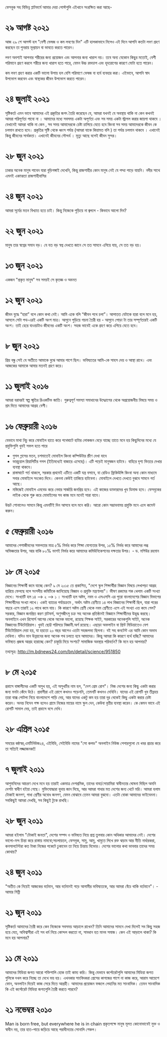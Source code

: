 ফেসবুক সহ বিভিন্ন প্লাটফর্মে আমার দেয়া পোস্টগুলি এইখানে সংরক্ষিত করা আছে-

# ২৯ আগষ্ট ২০২১
আজ ২৯ শে আগস্ট হল "বেশী ভেষজ ও কম লবণের দিন"
এটি হালকাভাবে নিলেও এই দিনে আপনি কতটা লবণ গ্রহণ করছেন তা পুনরায় মূল্যায়ন বা ভাবতে করতে পারেন। 

লবণ অবশ্যই আপনার শরীরের জন্য প্রয়োজন এবং আপনার জন্য খারাপ নয়। তবে অন্য যেকোন কিছুর মতোই, বেশী পরিমানে গ্রহণ করলে শরীরে জন্য খারাপ হতে পারে, যেমন উচ্চ রক্তচাপ এবং হৃদরোগের কারণে মোটা হতে পারেন। 

কম লবণ গ্রহণ করার একটি ভালো উপায় হল বেশি পরিমাণে ভেষজ বা হার্ব ব্যবহার করা। এইভাবে, আপনি স্বাদ উপভোগ করবেন এবং স্বাস্থ্যকর জীবন উপভোগ করতে পারেন। 

# ২৪ জুলাই ২০২১
সৃষ্টিকর্তা এমন ভাবে আমাদের এই প্রকৃতির জগৎ তৈরি করেছেন যে, আমরা যখনই যে অবস্থায় থাকি না কেন কখনই আমরা পরিপূর্ণতা পাবো না । আমাদের মধ্যে সবসময় একটা অপূর্ণতা এবং সব সময় একটা স্ট্রাগল করার জায়গা থাকবে । যেখানেই আমরা থাকি না কেন , সব সময় আমাদেরকে চেষ্টা চালিয়ে যেতে হবে কিংবা সব সময় আমাদেরকে জীবন কে চলমান রাখতে হবে। প্রকৃতির সৃষ্টি থেকে ধ্বংস পর্যন্ত (আমরা যাকে কিয়ামত বলি ) তা পর্যন্ত চলমান থাকবে । এখানেই কিন্তু জীবনের সার্থকতা। এখানেই জীবনের সৌন্দর্য । মৃত্যু আছে বলেই জীবন সুন্দর।

# ২৮ জুন ২০২১

ঢাকার অনেক মানুষ পাবেন যারা বুড়িগঙ্গাই দেখেনি, কিন্তু রাজশাহীর কোন মানুষ নেই যে পদ্মা পাড়ে যায়নি। নদীর সাথে এমনই একাত্মতা রাজশাহীবাসির

# ২৪ জুন ২০২১
আমরা সূর্যের মতন বিখ্যাত হতে চাই।
কিন্তু নিজেকে পুড়িয়ে না জ্বললে - কিভাবে আলো দিব?

# ২২ জুন ২০২১
মানুষ তার স্বপ্নের সমান বড়। 
যে যত বড় স্বপ্ন দেখতে জানে সে তত সামনে এগিয়ে যায়, 
সে তত বড় হয়।

# ১৩ জুন ২০২১
একজন "প্রকৃত মানুষ"
সব সময়ই
সে কৃতজ্ঞ ও অবনত

# ১২ জুন ২০২১
জীবন যুদ্ধে “হারা” বলে কোন কথা নেই। আমি একে বলি “জীবন পথে চলা”। আপাতত যেটাকে হারা বলে মনে হয়, আসলে সেটা পথ-এরই একটি অংশ মাত্র। আগুনে পুড়িয়ে গয়না তৈরী হয় - আগুনে পোড়া টা তার সম্পূর্ণতারই একটি অংশ। তাই হেরে যাওয়াটাও জীবনের একটি অংশ। সহজ ভাবেই একে গ্রহণ করে এগিয়ে যেতে হবে। 


# ৮ জুন ২০২১
প্রিয় বন্ধু সেই 
যে অতীতে আমাকে বুঝে 
আমার পাশে ছিল।
ভবিষ্যতের আমি-কে 
সাহস দেয় ও আস্থা রাখে।
এবং আজকের আমাকে 
আমার মতনই গ্রহণ করে।

# ১১ জুলাই ২০১৬
আমরা বরাবরই স্বল্প স্মৃতির রিএকটিভ জাতি। গুরুত্বপূর্ণ সমস্যা সমাধানের উদ্দ্যোগের থেকে অপ্রয়োজনীয় বিষয়ে সময় ও শ্রম দিতে আমাদের আগ্রহ বেশী।

# ১৬ ফেব্রুয়ারী ২০১৬
যেভাবে মাথা নিচু করে মোবাইল হাতে করে পথেঘাটে হাটার লোকজন বেড়ে যাচ্ছে তাতে মনে হয় কিছুদিনের মধ্যে যে প্রযুক্তিগুলি খুবই সফল হতে পারে
- গুগল গ্লাসের মতন, চশমাতেই মোবাইল কিংবা কম্পিউটার স্ক্রীণ দেখা যাবে
- ভারচুয়াল রিয়ালিটির গগল (ইতিমধ্যেই বাজারে এসেছে)। এটি পড়েই মানুষজন হাটবে। বাহিরে দৃশ্য ভিতরে দেখার ব্যবস্থা থাকবে। 
- রাস্তাঘাটে গর্ত থাকলে, সরকার প্রথমেই এটিতে একটি যন্ত্র বসাবে, যা রেডিও ফ্রিকিউন্সি কিংবা অন্য কোন মাধ্যমে সবার মোবাইলে সংকেত দিবে। কেননা কেউই তাকিয়ে হাটবেনা। মোবাইলে দেখতে দেখতে বুঝবে সামনে গর্ত আছে। 
- মস্তিষ্কেই মোবাইল এমবেড করে নেবার সার্জারি জনপ্রিয় হবে। এই কাজের ডাক্তারদের খুব ডিমান্ড হবে। ফেসবুকের লাইক থেকে শুরু করে মোবাইলের সব কাজ মনে মনেই সারা যাবে। 

উদ্ভট শোনালেও সামনে কিন্তু এমনটিই দিন আসবে বলে মনে করি। আরো কোন সম্ভাবনাময় প্রযুক্তি মনে এলে কমেন্ট করুন।

# ৫ ফেব্রুয়ারী ২০১৬

আমাদের পেশাজীবনের সফলতার মাত্র ৫% নির্ভর করে শিক্ষা যোগ্যতার উপর, ১৫% নির্ভর করে আমাদের লব্ধ অভিজ্ঞতার উপর, আর বাকি ৮০% ভাগই নির্ভর করে আমাদের কমিউনিকেশনের দক্ষতার উপর। - ড. মশিউর রহমান

# ১৮ মে ২০১৫

বিজ্ঞানের শিক্ষার্থী কমে যাচ্ছে কেন? ৯ মে ২০১৫ তে প্রকাশিত, "দেশে স্কুল শিক্ষার্থীরা বিজ্ঞান বিষয়ে লেখাপড়া আগ্রহ হারিয়ে ফেলছে বলে সংসদীয় কমিটিকে জানিয়েছে বিজ্ঞান ও প্রযুক্তি মন্ত্রণালয়"। ভীষণ রকমের শক খেলাম একটি সংখ্যা দেখে। সংখ্যাটি হল ১৪ --> ২ --> ১ । সংখ্যাটি হল অষ্টম, নবম ও এসএসসি এর পুরো বাংলাদেশের বিজ্ঞান বিভাগের শিক্ষার্থীদের সংখ্যা লাখে। একই ব্যাচের পর্যায়ক্রমে , অর্থাৎ অষ্টম শ্রেণীতে ১৪ লাখ বিজ্ঞানের শিক্ষার্থী ছিল, যারা পরের বছরে এসে তারাই ১২ লাখে কমে যায়। কি কারণে অষ্টম শ্রেণী থেকে নবম শ্রেণীতে এসে এই সংখ্যা এত্ত কমে গেল? সরকার, বিজ্ঞান জনপ্রিত করণ প্লাটফর্ম, অণুসন্ধীৎসু চক্র সহ অনেক প্রতিষ্ঠানই বিজ্ঞানে শিক্ষার্থীদের উদ্ভূদ্ধ করছে। অনলাইনে এখন রিসোর্স আগের থেকে অনেক ভালো, রয়েছে শিক্ষক সাইট, সরকারের অনেকগুলি সাইট, অনেক বিজ্ঞানের টিউটোরিয়াল। খুবই ছোট্ট পরিসরে বিজ্ঞানী.অর্গ রয়েছে। এছাড়া অফলাইন বা প্রিন্ট মিডিয়াতেও বেশ টিউটোরিয়াল দেয়া হয়, যা হয়তো ২০ বছর আগেও এতটা সহজলভ্য ছিলনা। বই সহ কনটেন্ট এর আমি কোন অভাব দেখিনা। যদিও মান উন্নয়নের জন্য অনেক পথ চলতে হবে আমাদের। কিন্তু আমরা কি কারণে ব্যর্থ হচ্ছি? আমাদের ভবিষ্যত প্রজন্ম আগ্রহ হারাচ্ছে কেন? চাকুরি নিয়ে সংশয়? সামাজিক অবস্থার পরিবর্তন? কি মনে হয় আপনার?

তথ্যসূত্র: http://m.bdnews24.com/bn/detail/science/951850


# ৮ মে ২০১৫
প্রবাসে বাঙ্গালীদের একটি অসুখ হয়, এই অসুখটির নাম হল, "দেশ প্রেম রোগ"। নিজ দেশের জন্য কিছু একটা করার জন্য মনটা কেঁদে উঠে। প্রবাসীরা এই রোগে কখনও পড়েননি, তেমনটি কখনও দেখিনি। যাদের এই রোগটি খুব তীব্রহয় তারা বাক্স পোটলা নিয়ে বাংলাদেশে পাড়ি দেয়, আর যাদের একটু কম হয় তারা দূর থেকেই কিছু একটা করার চেষ্টা করেন। অনন্ত নিদেন পক্ষ হলেও গ্রামে নিজের মায়ের নামে স্কুল দেন, কেউবা বৃত্তীর ব্যবস্থা করেন। কে কেমন ভাবে এই রোগটি সামাল দেয়, তাই প্রবাসে বসে দেখি।


# ২৮ এপ্রিল ২০১৫
সময়ের কন্ঠস্বর,এমটিনিউজ২৪, এইবিডি, সেইবিডি নামের "সো কলড" অনলাইন নিউজ পেপারগুলো যে খবর প্রচার করে তা সত্যিই লজ্জাজনক!!


# ৭ জুলাই ২০১১
আপুমনিদের আচরণ দেখে মনে হয় তারাই একমাত্র দেশপ্রমিক, তাদের বাবা/সোয়ামিরা স্বাধীনতার ঘোষনা দিছিল অমনি দেশটা স্বাধীণ হইয়া গেছে। মুক্তিযোদ্ধারা হুদায় জান দিছে, আর আমরা গাধার মত দেশের জন্য খেটে মরি। আমরা হলাম টোকাই জনগণ, গাধা শ্রেণীর অবোধ জনগণ, যেমন বোঝাবে তেমন আমরা বুঝবো। এতটা বোকা আমাদের ভাইবেননা। সবকিছুই আমরা দেখছি, সব কিছুই টুকে রাখছি।

# ২৮ জুন ২০১১
আমরা হইলাম "টোকাই জনতা", দেশের সম্পদ ও ভবিষ্যত নিয়ে প্রশ্ন তুলবার কোন অধিকার আমাদের নেই। দেশের ভালো-মন্দ চিন্তা করে রাস্তায় নামবো;সচলায়তন, ফেসবুক, সামু, আমু, খামুতে লিখে রক্ত ঝড়াব আর নীতি নার্ধারকরা, কনসালটেন্টরা কত টাকা নিজের পকেটে ঢুকাবেন তা নিয়ে চিন্তায় বিভোর। দেশের ভালোর কথা ভাববার তাদের সময় কোথায়?


# ২৪ জুন ২০১১
"অতীত কে নিয়েই আজকের বর্তমান, আর বর্তমানই গড়ে আগামীর ভবিষ্যতকে, আর আমরা বেঁচে থাকি বর্তমানে"। - আমার গিন্নী


# ২১ জুন ২০১১
সৃষ্টিকর্তা আমাদের তৈরী করে কেন নিজেকে সবসময় আড়ালে রাখেন? তিনি আমাদের সামনে দেখা দিলেই সব কিছু সহজ হয়ে যেত, অবিশ্বাসীরা এই সব ধর্ম নিয়ে কোন্দল করতো না, সাবধান হত মানব সমাজ। কেন এই আড়ালে থাকা? কি মনে হয় আপনার?

# ১১ মে ২০১১

আমাদের মিডিয়া জগত আরো শক্তিশালি হোক তাই কাম্য করি। কিন্তু যেভাবে কর্পোরেটগুলি আমাদের মিডিয়া জগত গুলিকে দখল করে নিচ্ছে তা দেখে ভয় হয়। এখনকার সাংবিদকরা প্রেসের কাগজের পাশে না কাজ করে, আরাম আয়েশে ফোন, অনলাইন দিয়েই কাজ সেরে দিতে আগ্রহী। আমাদের প্রয়োজন ফজলে লেহানির মত সাংবাদিক। তেমন সাংবাদিক কি এই কর্পোরেট মিডিয়া জগতগুলি তৈরী করতে পারবে?


# ২১ নভেম্বর ২০১০

Man is born free, but everywhere he is in chain প্রকৃতপক্ষে মানুষ মূলত কোনোভাবেই মুক্ত ও স্বাধীন নয়, তার হাত-পায়ে জড়িয়ে আছে পরাধীনতার সোনালি শেকল।


